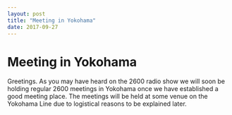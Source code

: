 ```yaml
---
layout: post
title: "Meeting in Yokohama"
date: 2017-09-27
---
```


# Meeting in Yokohama

Greetings. As you may have heard on the 2600 radio show we will soon be holding regular 2600 meetings in Yokohama once 
we have established a good meeting place. The meetings will be held at some venue on the Yokohama Line due to logistical
reasons to be explained later.
